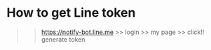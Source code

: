 # How to get Line token
>> https://notify-bot.line.me >> login >> my page >> click!! generate token
